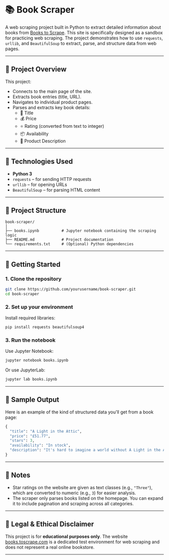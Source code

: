 
# 📚 Book Scraper

A web scraping project built in Python to extract detailed information about books from [Books to Scrape](https://books.toscrape.com). This site is specifically designed as a sandbox for practicing web scraping. The project demonstrates how to use `requests`, `urllib`, and `BeautifulSoup` to extract, parse, and structure data from web pages.

---

## 🧾 Project Overview

This project:
- Connects to the main page of the site.
- Extracts book entries (title, URL).
- Navigates to individual product pages.
- Parses and extracts key book details:
  - 📘 Title
  - 💰 Price
  - ⭐ Rating (converted from text to integer)
  - 📦 Availability
  - 📝 Product Description

---

## 🔧 Technologies Used

- **Python 3**
- `requests` – for sending HTTP requests
- `urllib` – for opening URLs
- `BeautifulSoup` – for parsing HTML content

---

## 📁 Project Structure

```
book-scraper/
│
├── books.ipynb          # Jupyter notebook containing the scraping logic
├── README.md            # Project documentation
└── requirements.txt     # (Optional) Python dependencies
```

---

## 🚀 Getting Started

### 1. Clone the repository

```bash
git clone https://github.com/yourusername/book-scraper.git
cd book-scraper
```

### 2. Set up your environment

Install required libraries:

```bash
pip install requests beautifulsoup4
```


### 3. Run the notebook

Use Jupyter Notebook:

```bash
jupyter notebook books.ipynb
```

Or use JupyterLab:

```bash
jupyter lab books.ipynb
```

---

## 🧪 Sample Output

Here is an example of the kind of structured data you'll get from a book page:

```python
{
  "title": "A Light in the Attic",
  "price": "£51.77",
  "stars": 3,
  "availability": "In stock",
  "description": "It's hard to imagine a world without A Light in the Attic..."
}
```

---

## 📝 Notes

- Star ratings on the website are given as text classes (e.g., `"Three"`), which are converted to numeric (e.g., `3`) for easier analysis.
- The scraper only parses books listed on the homepage. You can expand it to include pagination and scraping across all categories.

---

## 📌 Legal & Ethical Disclaimer

This project is for **educational purposes only**. The website [books.toscrape.com](https://books.toscrape.com) is a dedicated test environment for web scraping and does not represent a real online bookstore.

---



